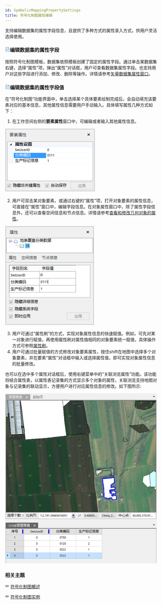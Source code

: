 ```yaml
---
id: SymbolicMappingPropertySettings
title: 符号化制图属性编辑  
---  
```

 支持编辑数据集的属性字段信息，且提供了多种方式的属性录入方式，供用户灵活选择使用。
 ### ![](../../../img/read.gif)编辑数据集的属性字段

按照符号化制图模板，数据集依照模板创建了固定的属性字段。通过单击某数据集右键，选择“属性”项，弹出“属性”对话框，用户可查看数据集属性字段。也支持用户对这些字段进行添加、修改、删除等操作。详情请参考[矢量数据集属性窗口](../../DataManagement/DTgroupDiaVector#222)。

 ### ![](../../../img/read.gif)编辑数据集的属性字段值

 在“符号化制图“功能界面中，单击选择某个具体要素绘制完成后，会自动填充该要素对应的基本信息，其他属性信息需要用户手动输入。具体填写属性几种方式如下：

1. 在工作空间右侧的**要素属性**窗口中，可编辑或者输入其他属性信息。

 ![](img/FeatureAttribute.png)  

2. 用户可双击某对象要素，或通过右键的“属性”项，打开对象要素的属性信息，可直接在“属性”窗口中，编辑字段信息。在对象属性窗口中，除了属性字段信息外，还可以查看空间信息和节点信息。详情请参考[查看和修改几何对象的属性](../../../Visualization/Interaction/Geometry_Property)。

 ![](img/FeatureAttribute2.png)  
 
3. 用户可通过“属性刷”的方式，实现对象属性信息的快速赋值。例如，可先对某一对象进行赋值，再使用属性刷对属性值相同的对象要素统一赋值，具体操作方式可参照[属性刷](../../Objects/EditObjects/PropertyBrush)。
4. 用户可通过批量赋值的方式修改对象要素属性，按住shift在地图中选择多个对象要素，并在要素“属性”对话框中输入或选择属性值，即可实现对象属性信息的批量修改。




也可以在选中多个属性对话框后，使用右键菜单中的“关联浏览属性”功能。该功能将结合属性表，以属性表记录集的方式显示多个对象的属性，关联浏览支持地图对象与记录集的联动显示，方便用户进行对应属性信息的修改。如下图所示:



 ![](img/FeatureAttribute3.png)  

  
 ###  相关主题



 ![](../../../img/smalltitle.png) [符号化制图概述](SymbolicDrawing)



 ![](../../../img/smalltitle.png) [符号化制图实例](SymbolicMappingExample)


